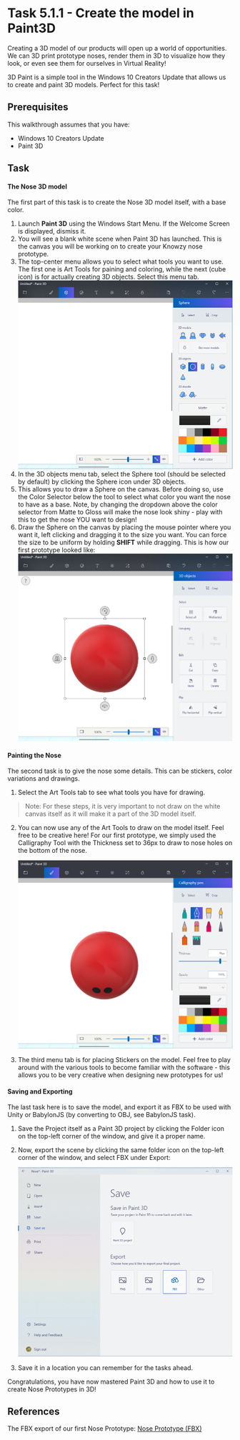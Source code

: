 # Task 5.1.1 - Create the model in Paint3D

Creating a 3D model of our products will open up a world of opportunities. We can 3D print prototype noses, render them in 3D to visualize how they look, or even see them for ourselves in Virtual Reality!

3D Paint is a simple tool in the Windows 10 Creators Update that allows us to create and paint 3D models. Perfect for this task!

## Prerequisites 

This walkthrough assumes that you have:
* Windows 10 Creators Update
* Paint 3D

## Task

#### The Nose 3D model

The first part of this task is to create the Nose 3D model itself, with a base color.

1. Launch **Paint 3D** using the Windows Start Menu. If the Welcome Screen is displayed, dismiss it.
2. You will see a blank white scene when Paint 3D has launched. This is the canvas you will be working on to create your Knowzy nose prototype.
3. The top-center menu allows you to select what tools you want to use. The first one is Art Tools for paining and coloring, while the next (cube icon) is for actually creating 3D objects. Select this menu tab.
    ![3D objects tool](images/511_1.png)
4. In the 3D objects menu tab, select the Sphere tool (should be selected by default) by clicking the Sphere icon under 3D objects.
5. This allows you to draw a Sphere on the canvas. Before doing so, use the Color Selector below the tool to select what color you want the nose to have as a base. Note, by changing the dropdown above the color selector from Matte to Gloss will make the nose look shiny - play with this to get the nose YOU want to design!
6. Draw the Sphere on the canvas by placing the mouse pointer where you want it, left clicking and dragging it to the size you want. You can force the size to be uniform by holding **SHIFT** while dragging. This is how our first prototype looked like:
    ![Base nose](images/511_2.png)


#### Painting the Nose
The second task is to give the nose some details. This can be stickers, color variations and drawings.
1. Select the Art Tools tab to see what tools you have for drawing. 
> Note: For these steps, it is very important to not draw on the white canvas itself as it will make it a part of the 3D model itself.

2. You can now use any of the Art Tools to draw on the model itself. Feel free to be creative here! For our first prototype, we simply used the Calligraphy Tool with the Thickness set to 36px to draw to nose holes on the bottom of the nose.

    ![Adding color](images/511_3.png)

3. The third menu tab is for placing Stickers on the model. Feel free to play around with the various tools to become familiar with the software - this allows you to be very creative when designing new prototypes for us!


#### Saving and Exporting
The last task here is to save the model, and export it as FBX to be used with Unity or BabylonJS (by converting to OBJ, see BabylonJS task).

1. Save the Project itself as a Paint 3D project by clicking the Folder icon on the top-left corner of the window, and give it a proper name.
2. Now, export the scene by clicking the same folder icon on the top-left corner of the window, and select FBX under Export:
    
    ![Export as FBX](images/511_4.png)

3. Save it in a location you can remember for the tasks ahead.

Congratulations, you have now mastered Paint 3D and how to use it to create Nose Prototypes in 3D!


## References
The FBX export of our first Nose Prototype:
[Nose Prototype (FBX)](./Reference/NosePrototype.fbx)